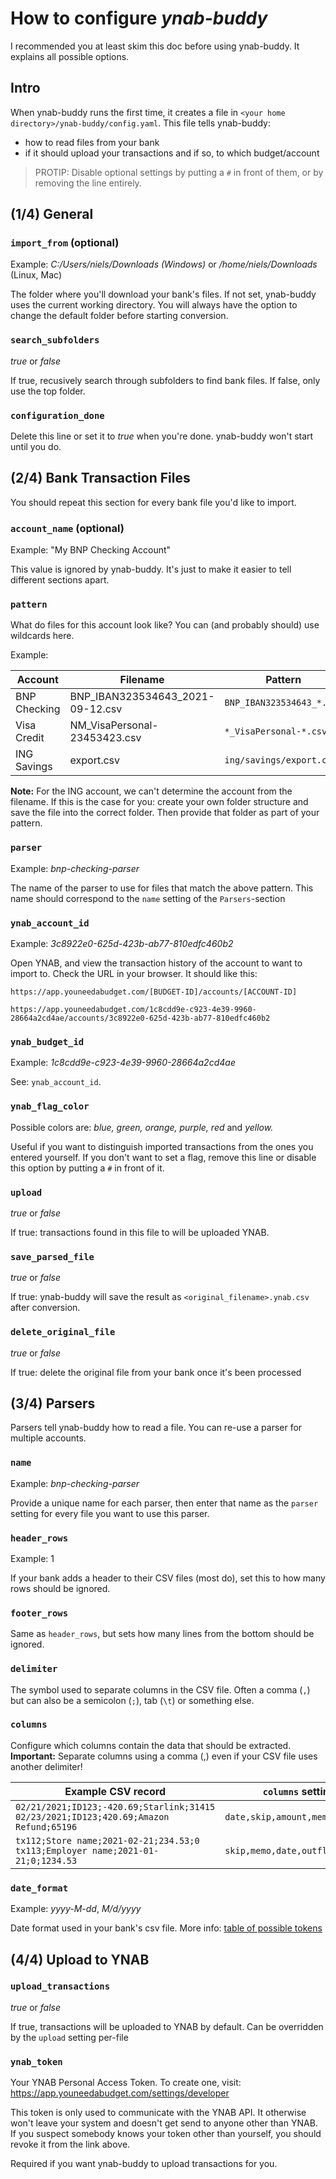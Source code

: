 # How to configure _ynab-buddy_

I recommended you at least skim this doc before using ynab-buddy. It explains all possible options.

## Intro
When ynab-buddy runs the first time, it creates a file in `<your home directory>/ynab-buddy/config.yaml`. This file tells ynab-buddy:

* how to read files from your bank
* if it should upload your transactions and if so, to which budget/account

> PROTIP: Disable optional settings by putting a `#` in front of them, or by removing the line entirely.

## (1/4) General

### `import_from` (optional)
Example: _C:/Users/niels/Downloads (Windows)_ or _/home/niels/Downloads_ (Linux, Mac)

The folder where you'll download your bank's files. If not set, ynab-buddy uses the current working directory. You will always have the option to change the default folder before starting conversion.

### `search_subfolders`
_true_ or _false_

If true, recusively search through subfolders to find bank files. If false, only use the top folder.

### `configuration_done`
Delete this line or set it to _true_ when you're done. ynab-buddy won't start until you do.

## (2/4) Bank Transaction Files

You should repeat this section for every bank file you'd like to import.  

### `account_name` (optional)
Example: "My BNP Checking Account"

This value is ignored by ynab-buddy. It's just to make it easier to tell different sections apart.

### `pattern`
What do files for this account look like? You can (and probably should) use wildcards here.

Example:

| Account      | Filename                         | Pattern                   |
| ------------ | -------------------------------- | ------------------------- |
| BNP Checking | BNP_IBAN323534643_2021-09-12.csv | `BNP_IBAN323534643_*.csv` |
| Visa Credit  | NM_VisaPersonal-23453423.csv     | `*_VisaPersonal-*.csv`    |
| ING Savings  | export.csv                       | `ing/savings/export.csv`  |

**Note:** For the ING account, we can't determine the account from the filename. If this is the case for you: create your own folder structure and save the file into the correct folder. Then provide that folder as part of your pattern.

### `parser`
Example: *bnp-checking-parser*

The name of the parser to use for files that match the above pattern. This name should correspond to the `name` setting of the `Parsers`-section 

### `ynab_account_id`

Example: *3c8922e0-625d-423b-ab77-810edfc460b2*

Open YNAB, and view the transaction history of the account to want to import to. Check the URL in your browser. It should like this:

```
https://app.youneedabudget.com/[BUDGET-ID]/accounts/[ACCOUNT-ID]
```
```
https://app.youneedabudget.com/1c8cdd9e-c923-4e39-9960-28664a2cd4ae/accounts/3c8922e0-625d-423b-ab77-810edfc460b2
```

### `ynab_budget_id`

Example: _1c8cdd9e-c923-4e39-9960-28664a2cd4ae_

See: `ynab_account_id`.

### `ynab_flag_color`

Possible colors are: *blue, green, orange, purple, red* and *yellow.*  

Useful if you want to distinguish imported transactions from the ones you entered yourself. If you don't want to set a flag, remove this line or disable this option by putting a `#` in front of it.

### `upload`

_true_ or _false_

If true:  transactions found in this file to will be uploaded YNAB.

### `save_parsed_file`

_true_ or _false_

If true:  ynab-buddy will save the result as `<original_filename>.ynab.csv` after conversion.

### `delete_original_file`

_true_ or _false_

If true:  delete the original file from your bank once it's been processed

## (3/4) Parsers

Parsers tell ynab-buddy how to read a file. You can re-use a parser for multiple accounts.

### `name`

Example: _bnp-checking-parser_

Provide a unique name for each parser, then enter that name as the `parser` setting for every file you want to use this parser.

### `header_rows`

Example: 1

If your bank adds a header to their CSV files (most do), set this to how many rows should be ignored.

### `footer_rows`

Same as `header_rows`, but sets how many lines from the bottom should be ignored.

### `delimiter`

The symbol used to separate columns in the CSV file. Often a comma (`,`) but can also be a semicolon (`;`), tab (`\t`) or something else.

### `columns`

Configure which columns contain the data that should be extracted.  
**Important:** Separate columns using a comma (,) even if your CSV file uses another delimiter!

| Example CSV record                                           | `columns` setting               |
| ------------------------------------------------------------ | ------------------------------- |
| `02/21/2021;ID123;-420.69;Starlink;31415`<br />`02/23/2021;ID123;420.69;Amazon Refund;65196` | `date,skip,amount,memo,skip`    |
| `tx112;Store name;2021-02-21;234.53;0`<br />`tx113;Employer name;2021-01-21;0;1234.53` | `skip,memo,date,outflow,inflow` |

### `date_format`

Example: _yyyy-M-dd_, _M/d/yyyy_

Date format used in your bank's csv file. More info: [table of possible tokens](https://moment.github.io/luxon/#/parsing?id=table-of-tokens)

## (4/4) Upload to YNAB

### `upload_transactions`

*true* or *false*

If true, transactions will be uploaded to YNAB by default. Can be overridden by the `upload` setting per-file

### `ynab_token`

Your YNAB Personal Access Token. To create one, visit: https://app.youneedabudget.com/settings/developer

This token is only used to communicate with the YNAB API. It otherwise won't leave your system and doesn't get send to anyone other than YNAB. If you suspect somebody knows your token other than yourself, you should revoke it from the link above.

Required if you want ynab-buddy to upload transactions for you.
